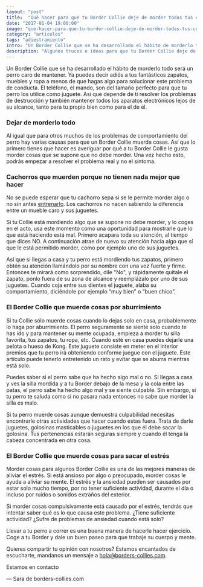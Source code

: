 ```yaml
---
layout: "post"
title:  "Qué hacer para que tu Border Collie deje de morder todas tus cosas"
date: "2017-01-04 19:00:00"
image: "que-hacer-para-que-tu-border-collie-deje-de-morder-todas-tus-cosas.png"
category: "articulos"
tags: "adiestramiento"
intro: "Un Border Collie que se ha desarrollado el hábito de morderlo todo será un perro caro de mantener. Ya puedes decir adiós a tus fantásticos zapatos, muebles y ropa a menos de que hagas algo para solucionar este problema de conducta."
description: "Algunos trucos e ideas para que tu Border Collie deje de morder tus cosas"
---
```


Un Border Collie que se ha desarrollado el hábito de morderlo todo será un perro caro de mantener. Ya puedes decir adiós a tus fantásticos zapatos, muebles y ropa a menos de que hagas algo para solucionar este problema de conducta.
El teléfono, el mando, son del tamaño perfecto para que tu perro los utilice como juguete. Así que depende de ti resolver los problemas de destrucción y también mantener todos los aparatos electrónicos lejos de su alcance, tanto para tu propio bien como para el de él.

<h3>Dejar de morderlo todo</h3>

Al igual que para otros muchos de los problemas de comportamiento del perro hay varias causas para que un Border Collie muerda cosas. Así que lo primero tienes que hacer es averiguar por qué a tu Border Collie le gusta morder cosas que se supone que no debe morder. Una vez hecho esto, podrás empezar a resolver el problema real y no el síntoma.

<h3>Cachorros que muerden porque no tienen nada mejor que hacer</h3>

No se puede esperar que tu cachorro sepa si se le permite morder algo o no sin antes <a href="{{ site.url }}/como-entrenar-un-cachorro-de-border-collie">entrenarlo</a>. Los cachorros no nacen sabiendo la diferencia entre un mueble caro y sus juguetes.

Si tu Collie está mordiendo algo que se supone no debe morder, y lo coges en el acto, usa este momento como una oportunidad para mostrarle que lo que está haciendo está mal. Primero acapara toda su atención, al tiempo que dices NO. A continuación atrae de nuevo su atención hacia algo que sí que le está permitido morder, como por ejemplo uno de sus juguetes.

Así que si llegas a casa y tu perro está mordiendo tus zapatos, primero obtén su atención llamándolo por su nombre con una voz fuerte y firme. Entonces te mirará como sorprendido, dile "No", y rápidamente quítale el zapato, ponlo fuera de su zona de alcance y reemplázalo por uno de sus juguetes. Cuando coja entre sus dientes el juguete, alaba su comportamiento, diciéndole por ejemplo “muy bien” o “buen chico”.

<h3>El Border Collie que muerde cosas por aburrimiento</h3>

Si tu Collie sólo muerde cosas cuando lo dejas solo en casa, probablemente lo haga por aburrimiento. El perro seguramente se siente solo cuando te has ido y para mantener su mente ocupada, empieza a morder tu silla favorita, tus zapatos, tu ropa, etc.
Cuando esté en casa puedes dejarle una pelota o hueso de Kong. Este juguete consiste en meter en el interior premios que tu perro irá obteniendo conforme juegue con el juguete. Este artículo puede tenerlo entretenido un rato y evitar que se aburra mientras está solo.

Puedes saber si el perro sabe que ha hecho algo mal o no. Si llegas a casa y ves la silla mordida y a tu Border debajo de la mesa y la cola entre las patas, el perro sabe ha hecho algo mal y se siente culpable. Sin embargo, si tu perro te saluda como si no pasara nada entonces no sabe que morder la silla es malo.

Si tu perro muerde cosas aunque demuestra culpabilidad necesitas encontrarle otras actividades que hacer cuando estas fuera. Trata de darle juguetes, golosinas masticables o juguetes en los que él debe sacar la golosina. Tus pertenencias estarán seguras siempre y cuando él tenga la cabeza concentrada en otra cosa.  

### El Border Collie que muerde cosas para sacar el estrés

Morder cosas para algunos Border Collie es una de las mejores maneras de aliviar el estrés. Si está ansioso por algo o preocupado, morder cosas le ayuda a aliviar su mente. El estrés y la ansiedad pueden ser causados por estar solo mucho tiempo, por no tener suficiente actividad, durante el día o incluso por ruidos o sonidos extraños del exterior.

Si morder cosas compulsivamente está causado por el estrés, tendrás que intentar saber qué es lo que causa este problema.  ¿Tiene suficiente actividad? ¿Sufre de problemas de ansiedad cuando está solo?

Llevar a tu perro a correr es una buena manera de hacerle hacer ejercicio. Coge a tu Border y dale un buen paseo para que trabaje su cuerpo y mente.

Quieres compartir tu opinión con nosotros? Estamos encantados de escucharte, mandanos un mensaje a hola@borders-collies.com.

Estamos en contacto

— Sara de borders-collies.com
